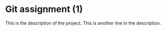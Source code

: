 # Git assignment (1)
This is the description of the project.
This is another line in the description.
